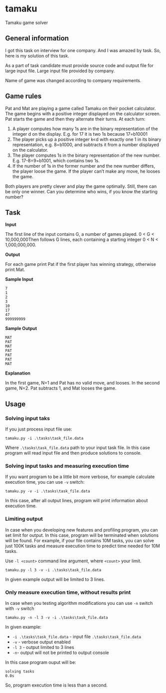 # tamaku
Tamaku game solver

## General information

I got this task on interview for one company. And I was amazed by task. So, here is my solution of this task.

As a part of task candidate must provide source code and output file for large input file. Large input file provided by company.

Name of game was changed according to company requirements.


## Game rules

Pat and Mat are playing a game called Tamaku on their pocket calculator. The game begins
with a positive integer displayed on the calculator screen. Pat starts the game and then they
alternate their turns. At each turn:

1. A player computes how many 1s are in the binary representation of the integer d on the
display. E.g. for 17 it is two 1s because 17=b10001
2. The player picks up a positive integer k<d with exactly one 1 in its binary representation,
e.g. 8=b1000, and subtracts it from a number displayed on the calculator.
3. The player computes 1s in the binary representation of the new number. E.g.
17-8=9=b1001, which contains two 1s.
4. If the number of 1s in the former number and the new number differs, the player loose the
game. If the player can’t make any move, he looses the game.

Both players are pretty clever and play the game optimally. Still, there can be only one
winner. Can you determine who wins, if you know the starting number?


## Task

**Input**

The first line of the input contains G, a number of games played. 0 < G < 10,000,000Then
follows G lines, each containing a starting integer 0 < N < 1,000,000,000.

**Output**

For each game print Pat if the first player has winning strategy, otherwise print Mat.

**Sample Input**

```
7
1
2
3
10
17
47
999999999
```

**Sample Output**

```
MAT
PAT
MAT
PAT
PAT
PAT
MAT
```

**Explanation**

In the first game, N=1 and Pat has no valid move, and looses.
In the second game, N=2. Pat subtracts 1, and Mat looses the game.

## Usage

### Solving input taks
If you just process input file use:

```
tamaku.py -i .\tasks\task_file.data
```

Where ```.\tasks\task_file.data``` path to your input task file. In this case program will read input file and then produce solutions to console.

### Solving input tasks and measuring execution time
If you want program to be a little bit more verbose, for example calculate execution time, you can use ```-v``` switch:

```
tamaku.py -v -i .\tasks\task_file.data
```

In this case, after all output lines, program will print information about execution time.

### Limiting output

In case when you developing new features and profiling program, you can set limit for output. In this case, program will be terminated when **<count>** solutions will be found. For example, if your file contains 10M tasks, you can solve just 100K tasks and measure execution time to predict time needed for 10M tasks.

Use ```-l <count>``` command line argument, where ```<count>``` your limit.

```
tamaku.py -l 3 -v -i .\tasks\task_file.data
```

In given example output will be limited to 3 lines.


### Only measure execution time, without results print

In case when you testing algorithm modifications you can use ```-n``` switch with ```-v``` switch

```
tamaku.py -n -l 3 -v -i .\tasks\task_file.data
```

In given example:

* ```-i .\tasks\task_file.data``` - input file ```.\tasks\task_file.data```
* ```-v``` - verbose output enabled
* ```-l 3``` - output limited to 3 lines
* ```-n```- output will not be printed to output console

In this case program ouput will be:

```
solving tasks
0.0s
```

So, program execution time is less than a second.